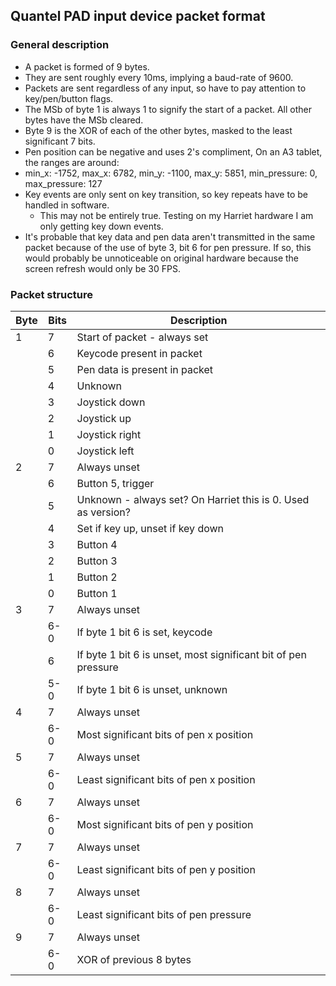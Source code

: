 
## Quantel PAD input device packet format

### General description
- A packet is formed of 9 bytes.
- They are sent roughly every 10ms, implying a baud-rate of 9600.
- Packets are sent regardless of any input, so have to pay attention to key/pen/button flags.
- The MSb of byte 1 is always 1 to signify the start of a packet. All other bytes have the MSb cleared.
- Byte 9 is the XOR of each of the other bytes, masked to the least significant 7 bits.
- Pen position can be negative and uses 2's compliment, On an A3 tablet, the ranges are around:
- min_x: -1752, max_x: 6782, min_y: -1100, max_y: 5851, min_pressure: 0, max_pressure: 127
- Key events are only sent on key transition, so key repeats have to be handled in software.
  - This may not be entirely true. Testing on my Harriet hardware I am only getting key down events.
- It's probable that key data and pen data aren't transmitted in the same packet because of the use of byte 3, bit 6 for pen pressure. If so, this would probably be unnoticeable on original hardware because the screen refresh would only be 30 FPS.

### Packet structure

| Byte | Bits | Description                                                    |
|------|------|----------------------------------------------------------------|
| 1    | 7    | Start of packet - always set                                   |
|      | 6    | Keycode present in packet                                      |
|      | 5    | Pen data is present in packet                                  |
|      | 4    | Unknown                                                        |
|      | 3    | Joystick down                                                  |
|      | 2    | Joystick up                                                    |
|      | 1    | Joystick right                                                 |
|      | 0    | Joystick left                                                  |
| 2    | 7    | Always unset                                                   |
|      | 6    | Button 5, trigger                                              |
|      | 5    | Unknown - always set? On Harriet this is 0. Used as version?   |
|      | 4    | Set if key up, unset if key down                               |
|      | 3    | Button 4                                                       |
|      | 2    | Button 3                                                       |
|      | 1    | Button 2                                                       |
|      | 0    | Button 1                                                       |
| 3    | 7    | Always unset                                                   |
|      | 6-0  | If byte 1 bit 6 is set, keycode                                |
|      | 6    | If byte 1 bit 6 is unset, most significant bit of pen pressure |
|      | 5-0  | If byte 1 bit 6 is unset, unknown                              |
| 4    | 7    | Always unset                                                   |
|      | 6-0  | Most significant bits of pen x position                        |
| 5    | 7    | Always unset                                                   |
|      | 6-0  | Least significant bits of pen x position                       |
| 6    | 7    | Always unset                                                   |
|      | 6-0  | Most significant bits of pen y position                        |
| 7    | 7    | Always unset                                                   |
|      | 6-0  | Least significant bits of pen y position                       |
| 8    | 7    | Always unset                                                   |
|      | 6-0  | Least significant bits of pen pressure                         |
| 9    | 7    | Always unset                                                   |
|      | 6-0  | XOR of previous 8 bytes                                        |
